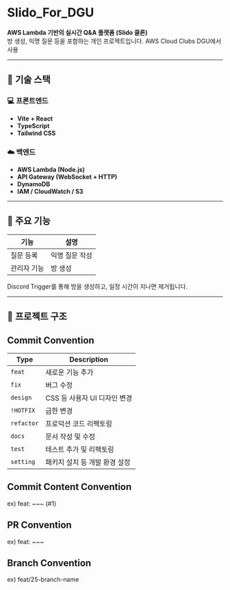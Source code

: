# Slido_For_DGU

**AWS Lambda 기반의 실시간 Q&A 플랫폼 (Slido 클론)**  
방 생성, 익명 질문 등을 포함하는 개인 프로젝트입니다.
AWS Cloud Clubs DGU에서 사용

---

## 🔧 기술 스택

### 💻 프론트엔드
- **Vite + React**
- **TypeScript**
- **Tailwind CSS**

### ☁️ 백엔드
- **AWS Lambda (Node.js)**
- **API Gateway (WebSocket + HTTP)**
- **DynamoDB**
- **IAM / CloudWatch / S3**

---

## 📌 주요 기능

| 기능 | 설명 |
|------|------|
| 질문 등록 | 익명 질문 작성 |
| 관리자 기능 | 방 생성 |

Discord Trigger를 통해 방을 생성하고, 일정 시간이 지나면 제거됩니다.

---

## 📁 프로젝트 구조

## Commit Convention

| Type       | Description                      |
|------------|----------------------------------|
| `feat`     | 새로운 기능 추가                |
| `fix`      | 버그 수정                        |
| `design`   | CSS 등 사용자 UI 디자인 변경     |
| `!HOTFIX`  | 급한 변경                        |
| `refactor` | 프로덕션 코드 리팩토링          |
| `docs`     | 문서 작성 및 수정                |
| `test`     | 테스트 추가 및 리팩토링          |
| `setting`  | 패키지 설치 등 개발 환경 설정    |

## Commit Content Convention
ex) feat: ~~~ (#1)
## PR Convention
ex) feat: ~~~
## Branch Convention
ex) feat/25-branch-name
